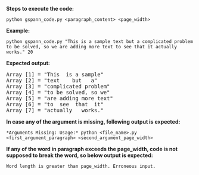 **Steps to execute the code:**

`python gspann_code.py <paragraph_content> <page_width>`

**Example:** 

`python gspann_code.py "This is a sample text but a complicated problem to be solved, so we are adding more text to see that it actually works." 20`

**Expected output:** 
<pre>
Array [1] = "This  is a sample"
Array [2] = "text    but   a"
Array [3] = "complicated problem"
Array [4] = "to be solved, so we"
Array [5] = "are adding more text"
Array [6] = "to  see  that  it"
Array [7] = "actually   works."
</pre>


**In case any of the argument is missing, following output is expected:**

`*Arguments Missing: Usage:* python <file_name>.py <first_argument_paragraph> <second_argument_page_width>`


**If any of the word in paragraph exceeds the page_width, code is not supposed to break the word, so below output is expected:**

`Word length is greater than page_width. Erroneous input.`

